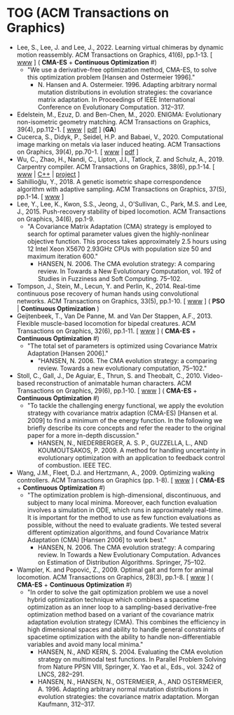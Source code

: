 # TOG (ACM Transactions on Graphics)

* Lee, S., Lee, J. and Lee, J., 2022. Learning virtual chimeras by dynamic motion reassembly. ACM Transactions on Graphics, 41(6), pp.1-13. [ [www](https://dl.acm.org/doi/abs/10.1145/3550454.3555489) ] ( **CMA-ES** + **Continuous Optimization** #)
  * "We use a derivative-free optimization method, CMA-ES, to solve this optimization problem [Hansen and Ostermeier 1996]."
    * N. Hansen and A. Ostermeier. 1996. Adapting arbitrary normal mutation distributions in evolution strategies: the covariance matrix adaptation. In Proceedings of IEEE International Conference on Evolutionary Computation. 312–317.
* Edelstein, M., Ezuz, D. and Ben-Chen, M., 2020. ENIGMA: Evolutionary non-isometric geometry matching. ACM Transactions on Graphics, 39(4), pp.112-1. [ [www](https://dl.acm.org/doi/abs/10.1145/3386569.3392447) | [pdf](https://dl.acm.org/doi/pdf/10.1145/3386569.3392447) ] (**GA**)
* Cucerca, S., Didyk, P., Seidel, H.P. and Babaei, V., 2020. Computational image marking on metals via laser induced heating. ACM Transactions on Graphics, 39(4), pp.70-1. [ [www](https://dl.acm.org/doi/abs/10.1145/3386569.3392423) | [pdf](https://dl.acm.org/doi/pdf/10.1145/3386569.3392423) ]
* Wu, C., Zhao, H., Nandi, C., Lipton, J.I., Tatlock, Z. and Schulz, A., 2019. Carpentry compiler. ACM Transactions on Graphics, 38(6), pp.1-14. [ [www](https://dl.acm.org/doi/abs/10.1145/3355089.3356518) | [C++](https://github.com/helm-compiler/carpentry-compiler) | [project](https://grail.cs.washington.edu/projects/carpentrycompiler/) ]
* Sahillioğlu, Y., 2018. A genetic isometric shape correspondence algorithm with adaptive sampling. ACM Transactions on Graphics, 37(5), pp.1-14. [ [www](https://dl.acm.org/doi/abs/10.1145/3243593) ]
* Lee, Y., Lee, K., Kwon, S.S., Jeong, J., O'Sullivan, C., Park, M.S. and Lee, J., 2015. Push-recovery stability of biped locomotion. ACM Transactions on Graphics, 34(6), pp.1-9.
  * "A Covariance Matrix Adaptation (CMA) strategy is employed to search for optimal parameter values given the highly-nonlinear objective function. This process takes approximately 2.5 hours using 12 Intel Xeon X5670 2.93GHz CPUs with population size 50 and maximum iteration 600."
    * HANSEN, N. 2006. The CMA evolution strategy: A comparing review. In Towards a New Evolutionary Computation, vol. 192 of Studies in Fuzziness and Soft Computing. 75–102.
* Tompson, J., Stein, M., Lecun, Y. and Perlin, K., 2014. Real-time continuous pose recovery of human hands using convolutional networks. ACM Transactions on Graphics, 33(5), pp.1-10. [ [www](https://dl.acm.org/doi/abs/10.1145/2629500) ] (  **PSO** | **Continuous Optimization** )
* Geijtenbeek, T., Van De Panne, M. and Van Der Stappen, A.F., 2013. Flexible muscle-based locomotion for bipedal creatures. ACM Transactions on Graphics, 32(6), pp.1-11. [ [www](https://dl.acm.org/doi/abs/10.1145/2508363.2508399) ] ( **CMA-ES** + **Continuous Optimization** #)
  * "The total set of parameters is optimized using Covariance Matrix Adaptation [Hansen 2006]."
    * "HANSEN, N. 2006. The CMA evolution strategy: a comparing review. Towards a new evolutionary computation, 75–102."
* Stoll, C., Gall, J., De Aguiar, E., Thrun, S. and Theobalt, C., 2010. Video-based reconstruction of animatable human characters. ACM Transactions on Graphics, 29(6), pp.1-10. [ [www](https://dl.acm.org/doi/abs/10.1145/1882261.1866161) ] ( **CMA-ES** + **Continuous Optimization** #)
  * "To tackle the challenging energy functional, we apply the evolution strategy with covariance matrix adaption (CMA-ES) [Hansen et al. 2009] to find a minimum of the energy function. In the following we briefly describe its core concepts and refer the reader to the original paper for a more in-depth discussion."
    * HANSEN, N., NIEDERBERGER, A. S. P., GUZZELLA, L., AND KOUMOUTSAKOS, P. 2009. A method for handling uncertainty in evolutionary optimization with an application to feedback control of combustion. IEEE TEC.
* Wang, J.M., Fleet, D.J. and Hertzmann, A., 2009. Optimizing walking controllers. ACM Transactions on Graphics (pp. 1-8). [ [www]() ] ( **CMA-ES** + **Continuous Optimization** #)
  * "The optimization problem is high-dimensional, discontinuous, and subject to many local minima. Moreover, each function evaluation involves a simulation in ODE, which runs in approximately real-time. It is important for the method to use as few function evaluations as possible, without the need to evaluate gradients. We tested several different optimization algorithms, and found Covariance Matrix Adaptation (CMA) [Hansen 2006] to work best."
    * HANSEN, N. 2006. The CMA evolution strategy: A comparing review. In Towards a New Evolutionary Computation. Advances on Estimation of Distribution Algorithms. Springer, 75–102.
* Wampler, K. and Popović, Z., 2009. Optimal gait and form for animal locomotion. ACM Transactions on Graphics, 28(3), pp.1-8. [ [www]() ] ( **CMA-ES** + **Continuous Optimization** #)
  * "In order to solve the gait optimization problem we use a novel hybrid optimization technique which combines a spacetime optimization as an inner loop to a sampling-based derivative-free optimization method based on a variant of the covariance matrix adaptation evolution strategy (CMA). This combines the efficiency in high dimensional spaces and ability to handle general constraints of spacetime optimization with the ability to handle non-differentiable variables and avoid many local minima."
    * HANSEN, N., AND KERN, S. 2004. Evaluating the CMA evolution strategy on multimodal test functions. In Parallel Problem Solving from Nature PPSN VIII, Springer, X. Yao et al., Eds., vol. 3242 of LNCS, 282–291.
    * HANSEN, N., HANSEN, N., OSTERMEIER, A., AND OSTERMEIER, A. 1996. Adapting arbitrary normal mutation distributions in evolution strategies: the covariance matrix adaptation. Morgan Kaufmann, 312–317.
